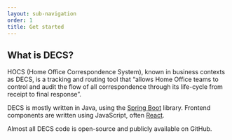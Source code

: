 ```yaml
---
layout: sub-navigation
order: 1
title: Get started
---
```

## What is DECS?
HOCS (Home Office Correspondence System), known in business contexts as DECS, is a tracking and routing tool that “allows Home Office teams to control and audit the flow of all correspondence through its life-cycle from receipt to final response”.

DECS is mostly written in Java, using the [Spring Boot](https://spring.io/projects/spring-boot/) library. Frontend components are written using JavaScript, often [React](https://reactjs.org/).

Almost all DECS code is open-source and publicly available on GitHub.


